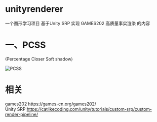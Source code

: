 # unityrenderer

一个图形学习项目 基于Unity SRP 实现 GAMES202 高质量事实渲染 的内容

# 一、PCSS
  (Percentage Closer Soft shadow)

![PCSS](https://github.com/liuruihhh/unityrenderer/assets/49267643/da6062f8-10fa-4b2f-8ebc-d0e58f6e7475)


# 相关

 games202 https://games-cn.org/games202/  
 Unity SRP https://catlikecoding.com/unity/tutorials/custom-srp/custom-render-pipeline/ 
